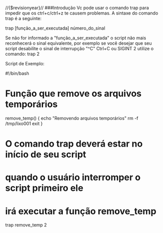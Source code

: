 //{$revisionyear}//
###Introdução Vc pode usar o comando trap para impedir que os
ctrl+c/ctrl+z te causem problemas.  A sintaxe do comando trap é a
seguinte: 


trap [função_a_ser_executada] número_do_sinal


Se não for informado a "função_a_ser_executada" o script não mais
reconhecerá o sinal equivalente, por exemplo se você desejar que seu
script desabilite o sinal de interrupção "^C" Ctrl+C ou SIGINT 2
utilize o comando: trap 2

Script de Exemplo:

#!/bin/bash
# Função que remove os arquivos temporários

remove_temp()
{
echo "Removendo arquivos temporários"
rm -f /tmp/lixo001
exit
}



# O comando trap deverá estar no início de seu script
# quando o usuário interromper o script primeiro ele
# irá executar a função remove_temp

trap remove_temp 2



 